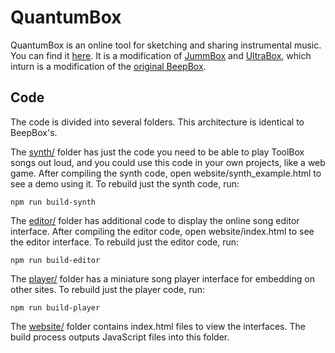 # QuantumBox

QuantumBox is an online tool for sketching and sharing instrumental music.
You can find it [here](https://toolbox.github.io).
It is a modification of [JummBox](https://github.com/jummbus/jummbox) and [UltraBox](https://github.com/ultraabox/ultrabox_typescript), which inturn is a modification of the [original BeepBox](https://beepbox.co).

## Code

The code is divided into several folders. This architecture is identical to BeepBox's.

The [synth/](synth) folder has just the code you need to be able to play ToolBox
songs out loud, and you could use this code in your own projects, like a web
game. After compiling the synth code, open website/synth_example.html to see a
demo using it. To rebuild just the synth code, run:

```
npm run build-synth
```

The [editor/](editor) folder has additional code to display the online song
editor interface. After compiling the editor code, open website/index.html to
see the editor interface. To rebuild just the editor code, run:

```
npm run build-editor
```

The [player/](player) folder has a miniature song player interface for embedding
on other sites. To rebuild just the player code, run:

```
npm run build-player
```

The [website/](website) folder contains index.html files to view the interfaces.
The build process outputs JavaScript files into this folder.
